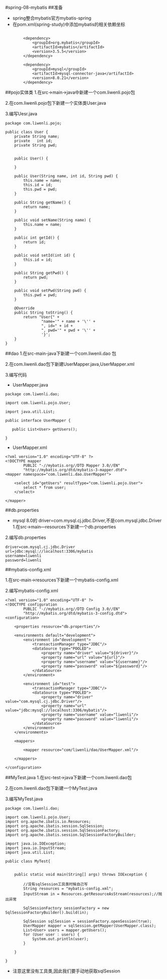 #spring-08-mybatis
##准备
* spring整合mybatis官方mybatis-spring
* 在pom.xml(spring-study)中添加mybatis的相关依赖坐标
~~~~

        <dependency>
            <groupId>org.mybatis</groupId>
            <artifactId>mybatis</artifactId>
            <version>3.5.5</version>
        </dependency>
  
        <dependency>
            <groupId>mysql</groupId>
            <artifactId>mysql-connector-java</artifactId>
            <version>8.0.21</version>
        </dependency>

~~~~

##pojo实体类
1.在src->main->java中新建一个com.liwenli.pojo包

2.在com.liwenli.pojo包下新建一个实体类User.java

3.编写Uesr.java
~~~~
package com.liwenli.pojo;

public class User {
    private String name;
    private   int id;
    private String pwd;


    public User() {

    }

    public User(String name, int id, String pwd) {
        this.name = name;
        this.id = id;
        this.pwd = pwd;
    }

    public String getName() {
        return name;
    }

    public void setName(String name) {
        this.name = name;
    }

    public int getId() {
        return id;
    }

    public void setId(int id) {
        this.id = id;
    }

    public String getPwd() {
        return pwd;
    }

    public void setPwd(String pwd) {
        this.pwd = pwd;
    }

    @Override
    public String toString() {
        return "User{" +
                "name='" + name + '\'' +
                ", id=" + id +
                ", pwd='" + pwd + '\'' +
                '}';
    }
}

~~~~

##dao
1.在src-main-java下新建一个com.liwenli.dao 包

2.在com.liwenli.dao包下新建UserMapper.java,UserMapper.xml

3.编写代码
* UserMapper.java
~~~~
package com.liwenli.dao;

import com.liwenli.pojo.User;

import java.util.List;

public interface UserMapper {

   public List<User> getUsers();

}
~~~~

* UserMapper.xml
~~~~
<?xml version="1.0" encoding="UTF-8" ?>
<!DOCTYPE mapper
        PUBLIC "-//mybatis.org//DTD Mapper 3.0//EN"
        "http://mybatis.org/dtd/mybatis-3-mapper.dtd">
<mapper namespace="com.liwenli.dao.UserMapper">

    <select id="getUsers" resultType="com.liwenli.pojo.User">
        select * from user;
    </select>

</mapper>
~~~~

##db.properties
* mysql 8.0的 driver=com.mysql.cj.jdbc.Driver,不是com.mysql.jdbc.Driver
1.在src->main—resources下新建一个db.properties

2.编写db.properties

~~~~
driver=com.mysql.cj.jdbc.Driver
url=jdbc:mysql://localhost:3306/mybatis
username=liwenli
password=liwenli

~~~~

##mybatis-config.xml

1.在src-main->resources下新建一个mybatis-config.xml

2.编写mybatis-config.xml

~~~~
<?xml version="1.0" encoding="UTF-8" ?>
<!DOCTYPE configuration
        PUBLIC "-//mybatis.org//DTD Config 3.0//EN"
        "http://mybatis.org/dtd/mybatis-3-config.dtd">
<configuration>

    <properties resource="db.properties"/>

    <environments default="development">
        <environment id="development">
            <transactionManager type="JDBC"/>
            <dataSource type="POOLED">
                <property name="driver" value="${driver}"/>
                <property name="url" value="${url}"/>
                <property name="username" value="${username}"/>
                <property name="password" value="${password}"/>
            </dataSource>
        </environment>

        <environment id="test">
            <transactionManager type="JDBC"/>
            <dataSource type="POOLED">
                <property name="driver" value="com.mysql.cj.jdbc.Driver"/>
                <property name="url" value="jdbc:mysql://localhost:3306/mybatis"/>
                <property name="username" value="liwenli"/>
                <property name="password" value="liwenli"/>
            </dataSource>
        </environment>
    </environments>

    <mappers>

        <mapper resource="com/liwenli/dao/UserMapper.xml"/>

    </mappers>

</configuration>
~~~~

##MyTest.java
1.在src-test->java下新建一个com.liwenli.dao包

2.在com.liwenli.dao包下新建一个MyTest.java

3.编写MyTest.java
~~~~
package com.liwenli.dao;

import com.liwenli.pojo.User;
import org.apache.ibatis.io.Resources;
import org.apache.ibatis.session.SqlSession;
import org.apache.ibatis.session.SqlSessionFactory;
import org.apache.ibatis.session.SqlSessionFactoryBuilder;

import java.io.IOException;
import java.io.InputStream;
import java.util.List;

public class MyTest{


    public static void main(String[] args) throws IOException {

        //没有sqlSession工具类时候自己写
        String resources = "mybatis-config.xml";
        InputStream in = Resources.getResourceAsStream(resources);//抛出异常

        SqlSessionFactory sessionFactory = new SqlSessionFactoryBuilder().build(in);

        SqlSession sqlSession = sessionFactory.openSession(true);
        UserMapper mapper = sqlSession.getMapper(UserMapper.class);
        List<User> users = mapper.getUsers();
        for (User user : users) {
            System.out.println(user);
        }

    }

}

~~~~
* 注意这里没有工具类,因此我们要手动地获取sqlSession

